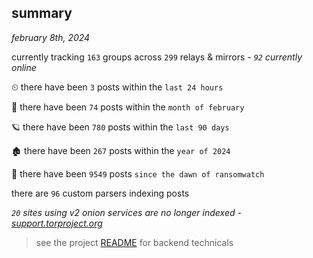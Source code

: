 
## summary
_february 8th, 2024_

currently tracking `163` groups across `299` relays & mirrors - _`92` currently online_

⏲ there have been `3` posts within the `last 24 hours`

🦈 there have been `74` posts within the `month of february`

🪐 there have been `780` posts within the `last 90 days`

🏚 there have been `267` posts within the `year of 2024`

🦕 there have been `9549` posts `since the dawn of ransomwatch`

there are `96` custom parsers indexing posts

_`20` sites using v2 onion services are no longer indexed - [support.torproject.org](https://support.torproject.org/onionservices/v2-deprecation/)_

> see the project [README](https://github.com/joshhighet/ransomwatch#ransomwatch--) for backend technicals
